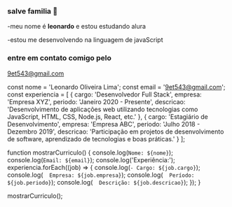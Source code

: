 ### salve familia 👋

-meu nome é **leonardo** e estou estudando alura

-estou me desenvolvendo na linguagem de javaScript

### entre em contato comigo pelo

9et543@gmail.com

const nome = 'Leonardo Oliveira Lima';
const email = '9et543@gmail.com';
const experiencia = [
  {
    cargo: 'Desenvolvedor Full Stack',
    empresa: 'Empresa XYZ',
    periodo: 'Janeiro 2020 - Presente',
    descricao: 'Desenvolvimento de aplicações web utilizando tecnologias como JavaScript, HTML, CSS, Node.js, React, etc.'
  },
  {
    cargo: 'Estagiário de Desenvolvimento',
    empresa: 'Empresa ABC',
    periodo: 'Julho 2018 - Dezembro 2019',
    descricao: 'Participação em projetos de desenvolvimento de software, aprendizado de tecnologias e boas práticas.'
  }
];

function mostrarCurriculo() {
  console.log(`Nome: ${nome}`);
  console.log(`Email: ${email}`);
  console.log('Experiência:');
  experiencia.forEach((job) => {
    console.log(`- Cargo: ${job.cargo}`);
    console.log(`  Empresa: ${job.empresa}`);
    console.log(`  Período: ${job.periodo}`);
    console.log(`  Descrição: ${job.descricao}`);
  });
}

mostrarCurriculo();
